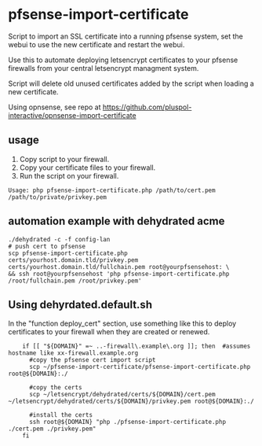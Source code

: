 # pfsense-import-certificate
Script to import an SSL certificate into a running pfsense system, set the webui to use the new certificate and restart the webui.

Use this to automate deploying letsencrypt certificates to your pfsense firewalls from your central letsencrypt managment system.

Script will delete old unused certificates added by the script when loading a new certificate.

Using opnsense, see repo at https://github.com/pluspol-interactive/opnsense-import-certificate

## usage
1. Copy script to your firewall.
2. Copy your certificate files to your firewall.
3. Run the script on your firewall.


```
Usage: php pfsense-import-certificate.php /path/to/cert.pem /path/to/private/privkey.pem
```

## automation example with dehydrated acme

```
./dehydrated -c -f config-lan
# push cert to pfsense
scp pfsense-import-certificate.php certs/yourhost.domain.tld/privkey.pem certs/yourhost.domain.tld/fullchain.pem root@yourpfsensehost: \
&& ssh root@yourpfsensehost 'php pfsense-import-certificate.php /root/fullchain.pem /root/privkey.pem'
```

## Using dehyrdated.default.sh

In the "function deploy_cert" section, use something like this to deploy certificates to your firewall when they are created or renewed.

```
    if [[ "${DOMAIN}" =~ ..-firewall\.example\.org ]]; then  #assumes hostname like xx-firewall.example.org
      #copy the pfsense cert import script
      scp ~/pfsense-import-certificate/pfsense-import-certificate.php root@${DOMAIN}:./

      #copy the certs
      scp ~/letsencrypt/dehydrated/certs/${DOMAIN}/cert.pem ~/letsencrypt/dehydrated/certs/${DOMAIN}/privkey.pem root@${DOMAIN}:./

      #install the certs
      ssh root@${DOMAIN} "php ./pfsense-import-certificate.php ./cert.pem ./privkey.pem"
    fi

```
